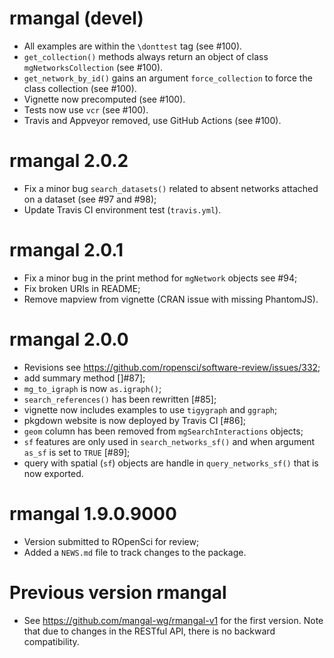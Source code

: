 # rmangal (devel)

* All examples are within the `\donttest` tag (see #100).
* `get_collection()` methods always return an object of class `mgNetworksCollection` (see #100).
* `get_network_by_id()` gains an argument `force_collection` to force the class collection (see #100).
* Vignette now precomputed (see #100).
* Tests now use `vcr` (see #100).
* Travis and Appveyor removed, use GitHub Actions (see #100).

# rmangal 2.0.2

* Fix a minor bug `search_datasets()` related to absent networks attached on a dataset (see #97 and #98);
* Update Travis CI environment test (`travis.yml`).

# rmangal 2.0.1

* Fix a minor bug in the print method for `mgNetwork` objects see #94;
* Fix broken URIs in README;
* Remove mapview from vignette (CRAN issue with missing PhantomJS).

# rmangal 2.0.0

* Revisions see https://github.com/ropensci/software-review/issues/332;
* add summary method []#87];
* `mg_to_igraph` is now `as.igraph()`;
* `search_references()` has been rewritten [#85];
* vignette now includes examples to use `tigygraph` and `ggraph`;
* pkgdown website is now deployed by Travis CI [#86];
* `geom` column has been removed from `mgSearchInteractions` objects;
* `sf` features are only used in `search_networks_sf()` and when argument `as_sf` is set to `TRUE` [#89];
* query with spatial (`sf`) objects are handle in `query_networks_sf()` that is now exported.

# rmangal 1.9.0.9000

* Version submitted to ROpenSci for review;
* Added a `NEWS.md` file to track changes to the package.


# Previous version rmangal

* See https://github.com/mangal-wg/rmangal-v1 for the first version. Note that due to changes in the RESTful API, there is no backward compatibility.